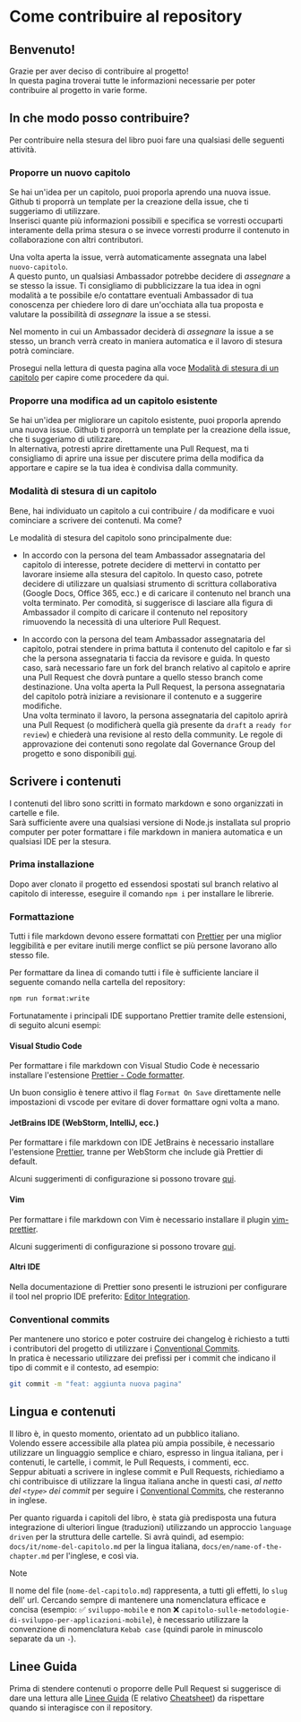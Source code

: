 # Come contribuire al repository

## Benvenuto!

Grazie per aver deciso di contribuire al progetto!  
In questa pagina troverai tutte le informazioni necessarie per poter contribuire al progetto in varie forme.

## In che modo posso contribuire?

Per contribuire nella stesura del libro puoi fare una qualsiasi delle seguenti attività.

### Proporre un nuovo capitolo

Se hai un'idea per un capitolo, puoi proporla aprendo una nuova issue.  
Github ti proporrà un template per la creazione della issue, che ti suggeriamo di utilizzare.  
Inserisci quante più informazioni possibili e specifica se vorresti occuparti interamente della prima stesura o se invece vorresti produrre il contenuto in collaborazione con altri contributori.

Una volta aperta la issue, verrà automaticamente assegnata una label `nuovo-capitolo`.  
A questo punto, un qualsiasi Ambassador potrebbe decidere di _assegnare_ a se stesso la issue. Ti consigliamo di pubblicizzare la tua idea in ogni modalità a te possibile e/o contattare eventuali Ambassador di tua conoscenza per chiedere loro di dare un'occhiata alla tua proposta e valutare la possibilità di _assegnare_ la issue a se stessi.

Nel momento in cui un Ambassador deciderà di _assegnare_ la issue a se stesso, un branch verrà creato in maniera automatica e il lavoro di stesura potrà cominciare.

Prosegui nella lettura di questa pagina alla voce [Modalità di stesura di un capitolo](#modalità-di-stesura-di-un-capitolo) per capire come procedere da qui.

### Proporre una modifica ad un capitolo esistente

Se hai un'idea per migliorare un capitolo esistente, puoi proporla aprendo una nuova issue.
Github ti proporrà un template per la creazione della issue, che ti suggeriamo di utilizzare.  
In alternativa, potresti aprire direttamente una Pull Request, ma ti consigliamo di aprire una issue per discutere prima della modifica da apportare e capire se la tua idea è condivisa dalla community.

### Modalità di stesura di un capitolo

Bene, hai individuato un capitolo a cui contribuire / da modificare e vuoi cominciare a scrivere dei contenuti. Ma come?

Le modalità di stesura del capitolo sono principalmente due:

- In accordo con la persona del team Ambassador assegnataria del capitolo di interesse, potrete decidere di mettervi in contatto per lavorare insieme alla stesura del capitolo. In questo caso, potrete decidere di utilizzare un qualsiasi strumento di scrittura collaborativa (Google Docs, Office 365, ecc.) e di caricare il contenuto nel branch una volta terminato. Per comodità, si suggerisce di lasciare alla figura di Ambassador il compito di caricare il contenuto nel repository rimuovendo la necessità di una ulteriore Pull Request.

- In accordo con la persona del team Ambassador assegnataria del capitolo, potrai stendere in prima battuta il contenuto del capitolo e far sì che la persona assegnataria ti faccia da revisore e guida. In questo caso, sarà necessario fare un fork del branch relativo al capitolo e aprire una Pull Request che dovrà puntare a quello stesso branch come destinazione.
  Una volta aperta la Pull Request, la persona assegnataria del capitolo potrà iniziare a revisionare il contenuto e a suggerire modifiche.  
  Una volta terminato il lavoro, la persona assegnataria del capitolo aprirà una Pull Request (o modificherà quella già presente da `draft` a `ready for review`) e chiederà una revisione al resto della community. Le regole di approvazione dei contenuti sono regolate dal Governance Group del progetto e sono disponibili [qui](https://github.com/Il-Libro-Open-Source/governance/blob/main/guidelines/approvazione-contenuti.md).

## Scrivere i contenuti

I contenuti del libro sono scritti in formato markdown e sono organizzati in cartelle e file.  
Sarà sufficiente avere una qualsiasi versione di Node.js installata sul proprio computer per poter formattare i file markdown in maniera automatica e un qualsiasi IDE per la stesura.

### Prima installazione

Dopo aver clonato il progetto ed essendosi spostati sul branch relativo al capitolo di interesse, eseguire il comando `npm i` per installare le librerie.

### Formattazione

Tutti i file markdown devono essere formattati con [Prettier](https://prettier.io/) per una miglior leggibilità e per evitare inutili merge conflict se più persone lavorano allo stesso file.

Per formattare da linea di comando tutti i file è sufficiente lanciare il seguente comando nella cartella del repository:

```bash
npm run format:write
```

Fortunatamente i principali IDE supportano Prettier tramite delle estensioni, di seguito alcuni esempi:

#### Visual Studio Code

Per formattare i file markdown con Visual Studio Code è necessario installare l'estensione [Prettier - Code formatter](https://marketplace.visualstudio.com/items?itemName=esbenp.prettier-vscode).

Un buon consiglio è tenere attivo il flag `Format On Save` direttamente nelle impostazioni di vscode per evitare di dover formattare ogni volta a mano.

#### JetBrains IDE (WebStorm, IntelliJ, ecc.)

Per formattare i file markdown con IDE JetBrains è necessario installare l'estensione [Prettier](https://plugins.jetbrains.com/plugin/10456-prettier), tranne per WebStorm che include già Prettier di default.

Alcuni suggerimenti di configurazione si possono trovare [qui](https://prettier.io/docs/en/webstorm).

#### Vim

Per formattare i file markdown con Vim è necessario installare il plugin [vim-prettier](https://github.com/prettier/vim-prettier).

Alcuni suggerimenti di configurazione si possono trovare [qui](https://prettier.io/docs/en/vim).

#### Altri IDE

Nella documentazione di Prettier sono presenti le istruzioni per configurare il tool nel proprio IDE preferito: [Editor Integration](https://prettier.io/docs/en/editors).

### Conventional commits

Per mantenere uno storico e poter costruire dei changelog è richiesto a tutti i contributori del progetto di utilizzare i [Conventional Commits](https://www.conventionalcommits.org/en/v1.0.0/).  
In pratica è necessario utilizzare dei prefissi per i commit che indicano il tipo di commit e il contesto, ad esempio:

```bash
git commit -m "feat: aggiunta nuova pagina"
```

## Lingua e contenuti

Il libro è, in questo momento, orientato ad un pubblico italiano.  
Volendo essere accessibile alla platea più ampia possibile, è necessario utilizzare un linguaggio semplice e chiaro, espresso in lingua italiana, per i contenuti, le cartelle, i commit, le Pull Requests, i commenti, ecc.  
Seppur abituati a scrivere in inglese commit e Pull Requests, richiediamo a chi contribuisce di utilizzare la lingua italiana anche in questi casi, _al netto del `<type>` dei commit_ per seguire i [Conventional Commits](#conventional-commits), che resteranno in inglese.

Per quanto riguarda i capitoli del libro, è stata già predisposta una futura integrazione di ulteriori lingue (traduzioni) utilizzando un approccio `language driven` per la struttura delle cartelle. Si avrà quindi, ad esempio: `docs/it/nome-del-capitolo.md` per la lingua italiana, `docs/en/name-of-the-chapter.md` per l'inglese, e così via.

> [!NOTE]  
> Il nome del file (`nome-del-capitolo.md`) rappresenta, a tutti gli effetti, lo `slug` dell' url. Cercando sempre di mantenere una nomenclatura efficace e concisa (esempio: ✅ `sviluppo-mobile` e non ❌ `capitolo-sulle-metodologie-di-sviluppo-per-applicazioni-mobile`), è necessario utilizzare la convenzione di nomenclatura `Kebab case` (quindi parole in minuscolo separate da un `-`).

## Linee Guida

Prima di stendere contenuti o proporre delle Pull Request si suggerisce di dare una lettura alle [Linee Guida](https://github.com/Il-Libro-Open-Source/book/blob/main/GUIDELINES.md) (E relativo [Cheatsheet](https://github.com/Il-Libro-Open-Source/book/blob/main/GUIDELINES-CHEATSHEET.md)) da rispettare quando si interagisce con il repository.
